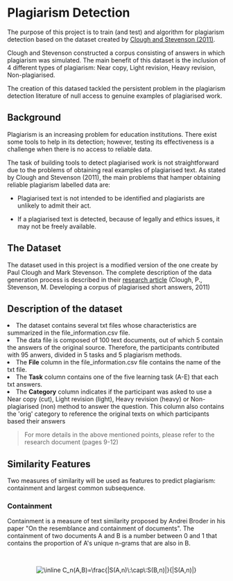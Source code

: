# Plagiarism Detection

The purpose of this project is to train (and test) and algorithm for plagiarism detection based on the dataset created by [Clough and Stevenson (2011)](https://link.springer.com/article/10.1007/s10579-009-9112-1).

Clough and Stevenson constructed a corpus consisting of answers in which plagiarism was simulated. The main benefit of this dataset is the inclusion of 4 different types of plagiarism: Near copy, Light revision, Heavy revision, Non-plagiarised. 

The creation of this datased tackled the persistent problem in the plagiarism detection literature of null access to genuine examples of plagiarised work.

## Background

Plagiarism is an increasing problem for education institutions.  There exist some tools to help in its detection; however, testing its effectiveness is a challenge when there is no access to reliable data.

The task of building tools to detect plagiarised work is not straightforward due to the problems of obtaining real examples of plagiarised text. As stated by Clough and Stevenson (2011), the main problems that hamper obtaining reliable plagiarism labelled data are:
* Plagiarised text is not intended to be identified and plagiarists are unlikely to admit their act.

* If a plagiarised text is detected, because of legally and ethics issues, it may not be freely available.

## The Dataset

The dataset used in this project is a modified version of the one create by Paul Clough and Mark Stevenson. The complete description of the data generation process is described in their [research article](https://link.springer.com/article/10.1007/s10579-009-9112-1) (Clough, P., Stevenson, M. Developing a corpus of plagiarised short answers, 2011)

## Description of the dataset

<li> The dataset contains several txt files whose characteristics are summarized in the file_information.csv file. </li>
<li> The data file is composed of 100 text documents, out of which 5 contain the answers of the original source. Therefore, the participants contributed with 95 anwers, divided in 5 tasks and 5 plagiarism methods. </li>
<li> The <b>File</b> column in the file_information.csv file contains the name of the txt file. </li>
<li> The <b>Task</b> column contains one of the five learning task (A-E) that each txt answers. </li>
<li> The <b>Category</b> column indicates if the participant was asked to use a Near copy (cut), Light revision (light), Heavy revision (heavy) or Non-plagiarised (non) method to answer the question. This column also contains the 'orig' category to reference the original texts on which participants based their answers</li>

>For more details in the above mentioned points, please refer to the research document (pages 9-12)

## Similarity Features

Two measures of similarity will be used as features to predict plagiarism: containment and largest common subsequence.

### Containment

Containment is a measure of text similarity proposed by Andrei Broder in his paper "On the resemblance and containment of documents".
The containment of two documents A and B is a number between 0 and 1 that contains the proportion of A's unique n-grams that are also in B.

</br>
<p align="center">
<img src="https://latex.codecogs.com/svg.image?\inline&space;C_n(A,B)=\frac{|S(A,n)\:\cap\:S(B,n)|}{|S(A,n)|}" title="\inline C_n(A,B)=\frac{|S(A,n)\:\cap\:S(B,n)|}{|S(A,n)|}" />
</p>
